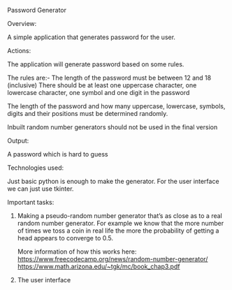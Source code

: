 Password Generator



Overview:

A simple application that generates password for the user. 


Actions:

The application will generate password based on some rules.

The rules are:-
The length of the password must be between 12 and 18 (inclusive)
There should be at least one uppercase character, one lowercase character, one symbol and one digit in the password

The length of the password and how many uppercase, lowercase, symbols, digits and their positions must be determined randomly. 

Inbuilt random number generators should not be used in the final version

Output:

A password which is hard to guess


Technologies used:

Just basic python is enough to make the generator. For the user interface we can just use tkinter.

Important tasks:

1) Making a pseudo-random number generator that’s as close as to a real random number generator. For example we know that the more number of times we toss a coin in real life the more the probability of getting a head appears to converge to 0.5. 
	
	More information of how this works here:
	https://www.freecodecamp.org/news/random-number-generator/
	https://www.math.arizona.edu/~tgk/mc/book_chap3.pdf


2) The user interface
